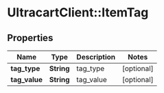 # UltracartClient::ItemTag

## Properties
Name | Type | Description | Notes
------------ | ------------- | ------------- | -------------
**tag_type** | **String** | tag_type | [optional] 
**tag_value** | **String** | tag_value | [optional] 


